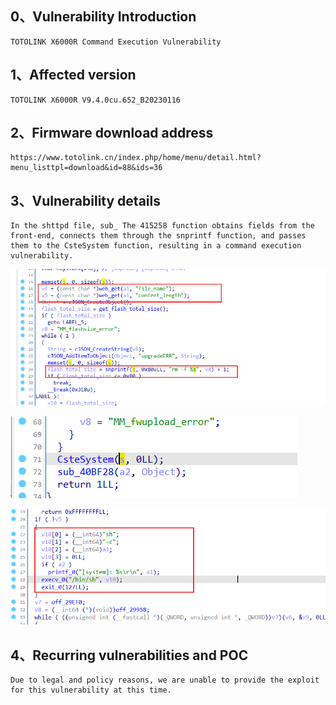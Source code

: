 ## 0、Vulnerability Introduction

```
TOTOLINK X6000R Command Execution Vulnerability
```

## 1、Affected version

```
TOTOLINK X6000R V9.4.0cu.652_B20230116
```

## 2、Firmware download address

```
https://www.totolink.cn/index.php/home/menu/detail.html?menu_listtpl=download&id=88&ids=36
```

## 3、Vulnerability details

```
In the shttpd file, sub_ The 415258 function obtains fields from the front-end, connects them through the snprintf function, and passes them to the CsteSystem function, resulting in a command execution vulnerability.
```

![image-20231018114318956](upload\image-20231018114318956.png)

![image-20231018114329812](upload\image-20231018114329812.png)

![image-20231018114402759](upload\image-20231018114402759.png)

## 4、Recurring vulnerabilities and POC

```
Due to legal and policy reasons, we are unable to provide the exploit for this vulnerability at this time.
```